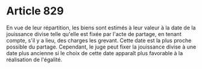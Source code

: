 # Article 829

En vue de leur répartition, les biens sont estimés à leur valeur à la date de la jouissance divise telle qu'elle est fixée par l'acte de partage, en tenant compte, s'il y a lieu, des charges les grevant.   Cette date est la plus proche possible du partage.   Cependant, le juge peut fixer la jouissance divise à une date plus ancienne si le choix de cette date apparaît plus favorable à la réalisation de l'égalité.